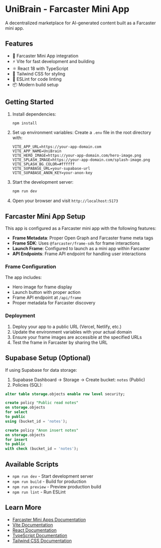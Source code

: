 # UniBrain - Farcaster Mini App

A decentralized marketplace for AI-generated content built as a Farcaster mini app.

## Features

- 🎯 Farcaster Mini App integration
- ⚡️ Vite for fast development and building
- ⚛️ React 18 with TypeScript
- 🎨 Tailwind CSS for styling
- 🔧 ESLint for code linting
- 📦 Modern build setup

## Getting Started

1. Install dependencies:
   ```bash
   npm install
   ```

2. Set up environment variables:
   Create a `.env` file in the root directory with:
   ```env
   VITE_APP_URL=https://your-app-domain.com
   VITE_APP_NAME=UniBrain
   VITE_HERO_IMAGE=https://your-app-domain.com/hero-image.png
   VITE_SPLASH_IMAGE=https://your-app-domain.com/splash-image.png
   VITE_SPLASH_BG_COLOR=#ffffff
   VITE_SUPABASE_URL=your-supabase-url
   VITE_SUPABASE_ANON_KEY=your-anon-key
   ```

3. Start the development server:
   ```bash
   npm run dev
   ```

4. Open your browser and visit `http://localhost:5173`

## Farcaster Mini App Setup

This app is configured as a Farcaster mini app with the following features:

- **Frame Metadata**: Proper Open Graph and Farcaster frame meta tags
- **Frame SDK**: Uses `@farcaster/frame-sdk` for frame interactions
- **Launch Frame**: Configured to launch as a mini app within Farcaster
- **API Endpoints**: Frame API endpoint for handling user interactions

### Frame Configuration

The app includes:
- Hero image for frame display
- Launch button with proper action
- Frame API endpoint at `/api/frame`
- Proper metadata for Farcaster discovery

### Deployment

1. Deploy your app to a public URL (Vercel, Netlify, etc.)
2. Update the environment variables with your actual domain
3. Ensure your frame images are accessible at the specified URLs
4. Test the frame in Farcaster by sharing the URL

## Supabase Setup (Optional)

If using Supabase for data storage:

1. Supabase Dashboard → Storage → Create bucket: `notes` (Public)
2. Policies (SQL):

```sql
alter table storage.objects enable row level security;

create policy "Public read notes"
on storage.objects
for select
to public
using (bucket_id = 'notes');

create policy "Anon insert notes"
on storage.objects
for insert
to public
with check (bucket_id = 'notes');
```

## Available Scripts

- `npm run dev` - Start development server
- `npm run build` - Build for production
- `npm run preview` - Preview production build
- `npm run lint` - Run ESLint

## Learn More

- [Farcaster Mini Apps Documentation](https://docs.farcaster.xyz/learn/what-is-farcaster/frames/mini-apps)
- [Vite Documentation](https://vitejs.dev/)
- [React Documentation](https://react.dev/)
- [TypeScript Documentation](https://www.typescriptlang.org/)
- [Tailwind CSS Documentation](https://tailwindcss.com/)


